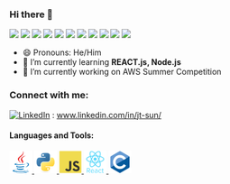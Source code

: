 ### Hi there 👋
![](https://img.shields.io/badge/CODE-JAVA-green)
![](https://img.shields.io/badge/CODE-PYTHON-green)
![](https://img.shields.io/badge/CODE-C-green)
![](https://img.shields.io/badge/WEB-REACT-green)
![](https://img.shields.io/badge/WEB-NODE.JS-yellowgreen)
![](https://img.shields.io/badge/WEB-HTML-yellowgreen)
![](https://img.shields.io/badge/WEB-CSS-yellowgreen)
![](https://img.shields.io/badge/CLOUD-AWS-yellow)
![](https://img.shields.io/badge/TOOL-VIM-red)
![](https://img.shields.io/badge/TOOL-GIT-red)
![](https://img.shields.io/badge/TOOL-DOCKER-red)
- 😄 Pronouns: He/Him
- 🌱 I’m currently learning **REACT.js, Node.js**
- 🔭 I’m currently working on AWS Summer Competition

<h3 align="left">Connect with me:</h3>

[![LinkedIn](https://user-images.githubusercontent.com/64484253/130242872-7d64958a-ea18-43e6-b50f-dc42251ffebb.png)](https://www.linkedin.com/in/jt-sun/) : www.linkedin.com/in/jt-sun/

<h4 align="left">Languages and Tools:</h4>
<p align="left">  <a href="https://www.java.com" target="_blank"> <img src="https://raw.githubusercontent.com/devicons/devicon/master/icons/java/java-original.svg" alt="java" width="40" height="40"/> </a>  
  <a href="https://www.python.org" target="_blank"> <img src="https://raw.githubusercontent.com/devicons/devicon/master/icons/python/python-original.svg" alt="python" width="40" height="40"/> </a>  
 <a href="https://www.javascript.com" target="_blank"> <img src="https://raw.githubusercontent.com/devicons/devicon/master/icons/javascript/javascript-original.svg" alt="javascript" width="40" height="40"/> </a>  
<a href="https://www.reactjs.org" target="_blank"> <img src="https://raw.githubusercontent.com/devicons/devicon/master/icons/react/react-original-wordmark.svg" alt="react" width="40" height="40"/> </a>  
  <a href="https://www.cprogramming.com/" target="_blank"> <img src="https://raw.githubusercontent.com/devicons/devicon/master/icons/c/c-original.svg" alt="c" width="40" height="40"/> </a></p>

<!--
**albert81915929/albert81915929** is a ✨ _special_ ✨ repository because its `README.md` (this file) appears on your GitHub profile.

Here are some ideas to get you started:

- 🔭 I’m currently working on ...
- 🌱 I’m currently learning ...
- 👯 I’m looking to collaborate on ...
- 🤔 I’m looking for help with ...
- 💬 Ask me about ...
- 📫 How to reach me: ...
- 😄 Pronouns: ...
- ⚡ Fun fact: ...
-->

